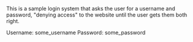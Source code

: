 This is a sample login system that asks the user for a username and password, "denying access" to the website until the user gets them both right. 

Username: some_username
Password: some_password